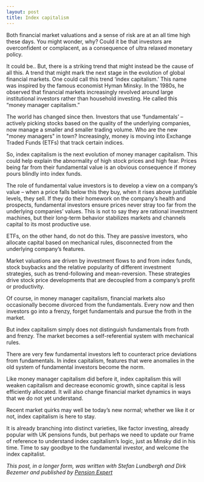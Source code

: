 ```yaml
---
layout: post
title: Index capitalism
---
```


Both financial market valuations and a sense of risk are at an all time high these days. You might wonder, why? Could it be that investors are overconfident or complacent, as a consequence of ultra relaxed monetary policy.

It could be.. But, there is a striking trend that might instead be the cause of all this. A trend that might mark the next stage in the evolution of global financial markets. One could call this trend ‘index capitalism.’ This name was inspired by the famous economist Hyman Minsky. In the 1980s, he observed that financial markets increasingly revolved around large institutional investors rather than household investing. He called this “money manager capitalism.”

The world has changed since then. Investors that use ‘fundamentals’ – actively picking stocks based on the quality of the underlying companies, now manage a smaller and smaller trading volume. Who are the new "money managers" in town? Increasingly, money is moving into Exchange Traded Funds (ETFs) that track certain indices.

So, index capitalism is the next evolution of money manager capitalism. This could help explain the abnormality of high stock prices and high fear. Prices being far from their fundamental value is an obvious consequence if money pours blindly into index funds.

The role of fundamental value investors is to develop a view on a company’s value – when a price falls below this they buy, when it rises above justifiable levels, they sell. If they do their homework on the company’s health and prospects, fundamental investors ensure prices never stray too far from the underlying companies’ values. This is not to say they are rational investment machines, but their long-term behavior stabilizes markets and channels capital to its most productive use.

ETFs, on the other hand, do not do this. They are passive investors, who allocate capital based on mechanical rules, disconnected from the underlying company’s features.

Market valuations are driven by investment flows to and from index funds, stock buybacks and the relative popularity of different investment strategies, such as  trend-following and mean-reversion. These strategies drive stock price developments that are decoupled from a company’s profit or productivity.

Of course, in money manager capitalism, financial markets also occasionally become divorced from the fundamentals. Every now and then investors go into a frenzy, forget fundamentals and pursue the froth in the market.

But index capitalism simply does not distinguish fundamentals from froth and frenzy. The market becomes a self-referential system with mechanical rules.

There are very few fundamental investors left to counteract price deviations from fundamentals. In index capitalism, features that were anomalies in the old system of fundamental investors become the norm.

Like money manager capitalism did before it, index capitalism this will weaken capitalism and decrease economic growth, since capital is less efficiently allocated. It will also change financial market dynamics in ways that we do not yet understand.

Recent market quirks may well be today’s new normal; whether we like it or not, index capitalism is here to stay.

It is already branching into distinct varieties, like factor investing, already popular with UK pensions funds, but perhaps we need to update our frame of reference to understand index capitalism’s logic, just as Minsky did in his time. Time to say goodbye to the fundamental investor, and welcome the index capitalist.

*This post, in a longer form, was written with Stefan Lundbergh and Dirk Bezemer and published by [Pension Expert](https://www.pensions-expert.com/Comment-Analysis/Mechanical-bulls-the-dangers-of-index-capitalism?ct=true)*
